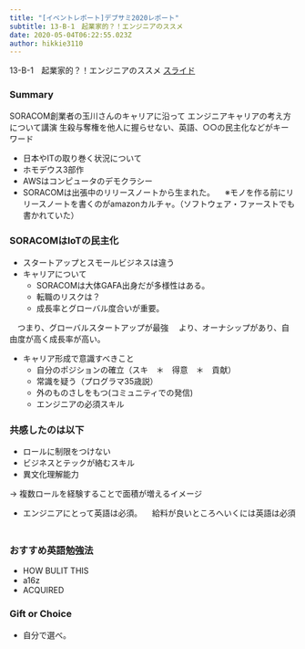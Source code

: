 ```yaml
---
title: "[イベントレポート]デブサミ2020レポート"
subtitle: 13-B-1　起業家的？！エンジニアのススメ
date: 2020-05-04T06:22:55.023Z
author: hikkie3110
---
```

13-B-1　起業家的？！エンジニアのススメ
[スライド](https://www.slideshare.net/SORACOM/developer-summit-2020)

### Summary
SORACOM創業者の玉川さんのキャリアに沿って
エンジニアキャリアの考え方について講演
生殺与奪権を他人に握らせない、英語、○○の民主化などがキーワード


* 日本やITの取り巻く状況について
* ホモデウス3部作
* AWSはコンピュータのデモクラシー
* SORACOMは出張中のリリースノートから生まれた。
　※モノを作る前にリリースノートを書くのがamazonカルチャ。（ソフトウェア・ファーストでも書かれていた）
　
### SORACOMはIoTの民主化
* スタートアップとスモールビジネスは違う
* キャリアについて
  * SORACOMは大体GAFA出身だが多様性はある。
  * 転職のリスクは？
  * 成長率とグローバル度合いが重要。

　つまり、グローバルスタートアップが最強
　より、オーナシップがあり、自由度が高く成長率が高い。

  * キャリア形成で意識すべきこと
    * 自分のポジションの確立（スキ　＊　得意　＊　貢献）
    * 常識を疑う（プログラマ35歳説）
    * 外のものさしをもつ(コミュニティでの発信)
    * エンジニアの必須スキル

### 共感したのは以下
* ロールに制限をつけない
* ビジネスとテックが絡むスキル
* 異文化理解能力

-> 複数ロールを経験することで面積が増えるイメージ

* エンジニアにとって英語は必須。
　給料が良いところへいくには英語は必須
　
### おすすめ英語勉強法
* HOW BULIT THIS
* a16z
* ACQUIRED

### Gift or Choice
* 自分で選べ。